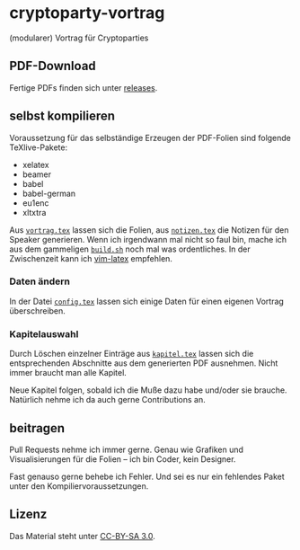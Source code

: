 # cryptoparty-vortrag #

(modularer) Vortrag für Cryptoparties

## PDF-Download ##

Fertige PDFs finden sich unter
[releases](https://github.com/kaimi/cryptoparty-vortrag/releases
"cryptoparty-vortrag: releases").

## selbst kompilieren ##

Voraussetzung für das selbständige Erzeugen der PDF-Folien sind folgende
TeXlive-Pakete:

* xelatex
* beamer
* babel
* babel-german
* eu1enc
* xltxtra

Aus [`vortrag.tex`](https://github.com/kaimi/cryptoparty-vortrag/blob/master/vortrag.tex
"vortrag.tex") lassen sich die Folien, aus
[`notizen.tex`](https://github.com/kaimi/cryptoparty-vortrag/blob/master/notizen.tex
"notizen.tex") die Notizen für den Speaker generieren. Wenn ich irgendwann mal
nicht so faul bin, mache ich aus dem gammeligen
[`build.sh`](https://github.com/kaimi/cryptoparty-vortrag/blob/master/build.sh
"build.sh") noch mal was ordentliches. In der Zwischenzeit kann ich
[vim-latex](http://vim-latex.sourceforge.net/ "Sourceforge: vim-latex")
empfehlen.

### Daten ändern ###

In der Datei
[`config.tex`](https://github.com/kaimi/cryptoparty-vortrag/blob/master/config.tex
"config.tex") lassen sich einige Daten für einen eigenen Vortrag überschreiben.

### Kapitelauswahl ###

Durch Löschen einzelner Einträge aus
[`kapitel.tex`](https://github.com/kaimi/cryptoparty-vortrag/blob/master/kapitel.tex
"kapitel.tex") lassen sich die entsprechenden Abschnitte aus dem generierten PDF
ausnehmen. Nicht immer braucht man alle Kapitel.

Neue Kapitel folgen, sobald ich die Muße dazu habe und/oder sie brauche.
Natürlich nehme ich da auch gerne Contributions an.

## beitragen ##

Pull Requests nehme ich immer gerne. Genau wie Grafiken und Visualisierungen für
die Folien – ich bin Coder, kein Designer.

Fast genauso gerne behebe ich Fehler. Und sei es nur ein fehlendes Paket unter
den Kompiliervoraussetzungen.

## Lizenz ##

Das Material steht unter
[CC-BY-SA 3.0](https://creativecommons.org/licenses/by-sa/3.0/
"Creative Commons: CC-BY-SA 3.0").
